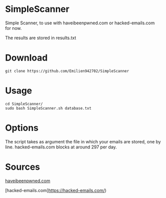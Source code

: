 # SimpleScanner
Simple Scanner, to use with haveibeenpwned.com or hacked-emails.com for now.

The results are stored in results.txt

# Download
```
git clone https://github.com/Emilien942702/SimpleScanner
```
# Usage
```
cd SimpleScanner/
sudo bash SimpleScanner.sh database.txt
```
# Options
The script takes as argument the file in which your emails are stored, one by line.
hacked-emails.com blocks at around 297 per day.

# Sources
[haveibeenpwned.com](https://haveibeenpwned.com/)

[hacked-emails.com]https://hacked-emails.com/)
